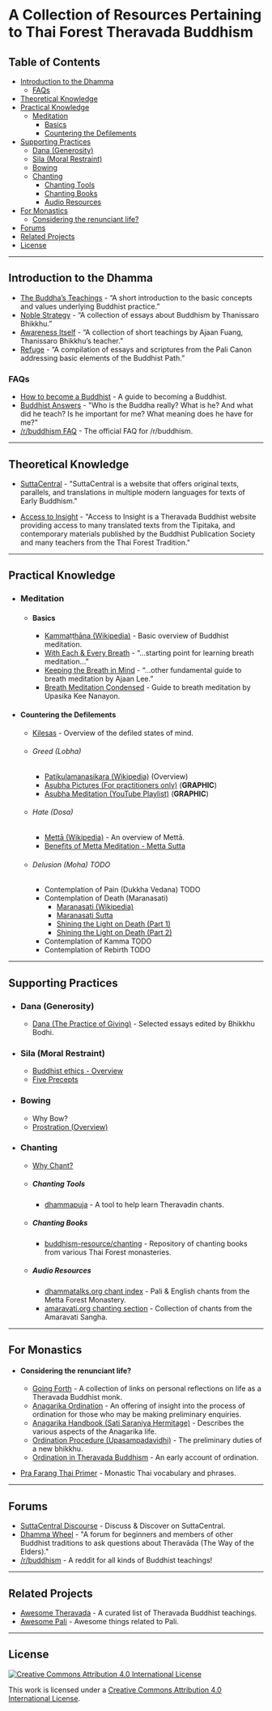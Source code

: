# A Collection of Resources Pertaining to Thai Forest Theravada Buddhism



## Table of Contents

- [Introduction to the Dhamma](#introduction-to-the-dhamma)
  - [FAQs](#faqs)
- [Theoretical Knowledge](#theoretical-knowledge)
- [Practical Knowledge](#practical-knowledge)
  - [Meditation](#meditation)
    - [Basics](#basics)
    - [Countering the Defilements](#countering-the-defilements)
- [Supporting Practices](#supporting-practices)
  - [Dana (Generosity)](#dana-generosity)
  - [Sila (Moral Restraint)](#sila-moral-restraint)
  - [Bowing](#bowing)
  - [Chanting](#chanting)
    - [Chanting Tools](#chanting-tools)  
    - [Chanting Books](#chanting-books)
    - [Audio Resources](#audio-resources)
- [For Monastics](#for-monastics)
  - [Considering the renunciant life?](#considering-the-renunciant-life)
- [Forums](#forums)  
- [Related Projects](#related-projects)  
- [License](#license)


---


## Introduction to the Dhamma

- [The Buddha’s Teachings](https://www.dhammatalks.org/ebook_index.html#BuddhasTeachings) - “A short introduction to the basic concepts and values underlying Buddhist practice.”
- [Noble Strategy](https://www.dhammatalks.org/ebook_index.html#noblestrategy) - “A collection of essays about Buddhism by Thanissaro Bhikkhu.”
- [Awareness Itself](https://www.dhammatalks.org/ebook_index.html#awarenessitself) - “A collection of short teachings by Ajaan Fuang, Thanissaro Bhikkhu’s teacher.”
- [Refuge](https://www.dhammatalks.org/ebook_index.html#refuge) - “A compilation of essays and scriptures from the Pali Canon addressing basic elements of the Buddhist Path.”


### FAQs
- [How to become a Buddhist](http://www.parami.org/how-to-become-a-buddhist/) - A guide to becoming a Buddhist.
- [Buddhist Answers](http://www.parami.org/buddhist-answers/) - "Who is the Buddha really? What is he? And what did he teach?
Is he important for me? What meaning does he have for me?"
- [/r/buddhism FAQ](https://www.reddit.com/r/Buddhism/wiki/faq) - The official FAQ for /r/buddhism.


---


## Theoretical Knowledge

- [SuttaCentral](https://suttacentral.net/) - "SuttaCentral is a website that offers original texts, parallels, and translations in multiple modern languages for texts of Early Buddhism."

- [Access to Insight](http://www.accesstoinsight.org/) - "Access to Insight is a Theravada Buddhist website providing access to many translated texts from the Tipitaka, and contemporary materials published by the Buddhist Publication Society and many teachers from the Thai Forest Tradition."


---


## Practical Knowledge

  - ### Meditation

    - #### Basics
      - [Kammaṭṭhāna (Wikipedia)](https://en.wikipedia.org/wiki/Kamma%E1%B9%AD%E1%B9%ADh%C4%81na) - Basic overview of Buddhist meditation.
      - [With Each & Every Breath](https://www.dhammatalks.org/ebook_index.html#eachandeverybreath) - “…starting point for learning breath meditation…”
      - [Keeping the Breath in Mind](https://www.dhammatalks.org/ebook_index.html#keepingthebreath) - “…other fundamental guide to breath meditation by Ajaan Lee.”
      - [Breath Meditation Condensed](https://www.budsas.org/ebud/ebmed043.htm) - Guide to breath meditation by Upasika Kee Nanayon.

  - #### Countering the Defilements
    - <a href="https://en.wikipedia.org/wiki/Kleshas_(Buddhism)">Kilesas</a> - Overview of the defiled states of mind.

    - ###### Greed (Lobha)
      - [Patikulamanasikara (Wikipedia)](https://en.wikipedia.org/wiki/Patikulamanasikara) (Overview)
      - [Asubha Pictures (For practitioners only)](http://www.luangta.eu/site/books/book15_asubha.php) (**GRAPHIC**)
      - [Asubha Meditation (YouTube Playlist)](https://youtu.be/KpsvpuWiq3Q) (**GRAPHIC**)

    - ###### Hate (Dosa)
      - [Mettā (Wikipedia)](https://en.wikipedia.org/wiki/Mett%C4%81) - An overview of Mettā.
      - [Benefits of Metta Meditation - Metta Sutta](http://www.accesstoinsight.org/tipitaka/an/an11/an11.016.than.html)

    - ###### Delusion (Moha) TODO
      - Contemplation of Pain (Dukkha Vedana) TODO
      - Contemplation of Death (Maranasati)
        - [Maranasati (Wikipedia)](https://en.wikipedia.org/wiki/Mara%E1%B9%87asati)
        - [Maranasati Sutta](http://www.accesstoinsight.org/tipitaka/an/an06/an06.019.than.html)
        - [Shining the Light on Death (Part 1)](https://www.bcbsdharma.org/article/shining-the-light-of-death-on-life-maranasati-meditation-part-i/)
        - [Shining the Light on Death (Part 2)](https://www.bcbsdharma.org/article/shining-the-light-of-death-on-life-maranasati-meditation-part-ii/)
      - Contemplation of Kamma TODO
      - Contemplation of Rebirth TODO


---


## Supporting Practices

  - ### Dana (Generosity)
    - [Dana (The Practice of Giving)](http://www.accesstoinsight.org/lib/authors/various/wheel367.html) - Selected essays edited by Bhikkhu Bodhi.

  - ### Sila (Moral Restraint)
    - [Buddhist ethics - Overview](https://en.wikipedia.org/wiki/Buddhist_ethics)
    - [Five Precepts](https://en.wikipedia.org/wiki/Five_Precepts)

  - ### Bowing
    - Why Bow?
    - <a href="https://en.wikipedia.org/wiki/Prostration_(Buddhism)">Prostration (Overview)</a>

  - ### Chanting

    - [Why Chant?](https://github.com/job-talk/dhammapuja/wiki#why-chant)

    - ##### Chanting Tools
      - [dhammapuja](https://dhammapuja.com/) - A tool to help learn Theravadin chants.

    - ##### Chanting Books
      - [buddhism-resource/chanting](https://github.com/job-talk/buddhism-resource/tree/master/chanting) - Repository of chanting books from various Thai Forest monasteries.

    - ##### Audio Resources
      - [dhammatalks.org chant index](https://www.dhammatalks.org/chant_index.html) - Pali & English chants from the Metta Forest Monastery.
      - [amaravati.org chanting section](http://www.amaravati.org/speakers/amaravati-sangha/) - Collection of chants from the Amaravati Sangha.


---


## For Monastics

  - #### Considering the renunciant life?
    - [Going Forth](http://www.parami.org/going-forth/) - A collection of links on personal reflections on life as a Theravada Buddhist monk.
    - [Anagarika Ordination](https://github.com/job-talk/buddhism-resource/blob/master/ordination/Anagarika/anagarika_ordination.txt) - An offering of insight into the process of ordination for those who may be making preliminary enquiries.
    - [Anagarika Handbook (Sati Saraniya Hermitage)](https://github.com/job-talk/buddhism-resource/blob/master/ordination/Anagarika/anagarika_handbook_sati_saraniya_hermitage_version_iv.pdf) - Describes the various aspects of the Anagarika life.
    - [Ordination Procedure (Upasampadavidhi)](https://github.com/job-talk/buddhism-resource/blob/master/ordination/ordination_procedure-upasampadavidhi.pdf) - The preliminary duties of a new bhikkhu.
    - [Ordination in Theravada Buddhism](https://github.com/job-talk/buddhism-resource/blob/master/ordination/theravada_ordination.pdf) - An early account of ordination.

- [Pra Farang Thai Primer](https://github.com/job-talk/buddhism-resource/blob/readme/general/Pra%20Farang%20Thai%20Primer%201st%20Edition.pdf) - Monastic Thai vocabulary and phrases.



---


## Forums
- [SuttaCentral Discourse](https://discourse.suttacentral.net/) - Discuss & Discover on SuttaCentral.
- [Dhamma Wheel](http://dhammawheel.com/) - "A forum for beginners and members of other Buddhist traditions to ask questions about Theravāda (The Way of the Elders)."
- [/r/buddhism](https://www.reddit.com/r/Buddhism/) - A reddit for all kinds of Buddhist teachings!


---


## Related Projects
- [Awesome Theravada](https://github.com/johnjago/awesome-theravada) - A curated list of Theravada Buddhist teachings.
- [Awesome Pali](https://github.com/unbinding-org/awesome-pali) - Awesome things related to Pali.


---


## License

[<img src="https://i.creativecommons.org/l/by/4.0/80x15.png" alt="Creative Commons Attribution 4.0 International License" border-width="0">](http://creativecommons.org/licenses/by/4.0/)

This work is licensed under a [Creative Commons Attribution 4.0 International License](http://creativecommons.org/licenses/by/4.0/).
